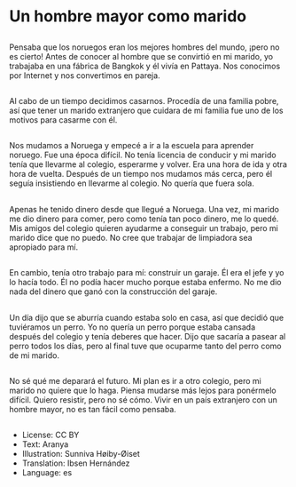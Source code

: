 # Un hombre mayor como marido

##
Pensaba que los noruegos eran los mejores hombres del mundo, ¡pero no es cierto! Antes de conocer al hombre que se convirtió en mi marido, yo trabajaba en una fábrica de Bangkok y él vivía en Pattaya. Nos conocimos por Internet y nos convertimos en pareja.

##
Al cabo de un tiempo decidimos casarnos. Procedía de una familia pobre, así que tener un marido extranjero que cuidara de mi familia fue uno de los motivos para casarme con él.

##
Nos mudamos a Noruega y empecé a ir a la escuela para aprender noruego. Fue una época difícil. No tenía licencia de conducir y mi marido tenía que llevarme al colegio, esperarme y volver. Era una hora de ida y otra hora de vuelta. Después de un tiempo nos mudamos más cerca, pero él seguía insistiendo en llevarme al colegio. No quería que fuera sola.

##
Apenas he tenido dinero desde que llegué a Noruega. Una vez, mi marido me dio dinero para comer, pero como tenía tan poco dinero, me lo quedé. Mis amigos del colegio quieren ayudarme a conseguir un trabajo, pero mi marido dice que no puedo. No cree que trabajar de limpiadora sea apropiado para mí.

##
En cambio, tenía otro trabajo para mí: construir un garaje. Él era el jefe y yo lo hacía todo. Él no podía hacer mucho porque estaba enfermo. No me dio nada del dinero que ganó con la construcción del garaje.

##
Un día dijo que se aburría cuando estaba solo en casa, así que decidió que tuviéramos un perro. Yo no quería un perro porque estaba cansada después del colegio y tenía deberes que hacer. Dijo que sacaría a pasear al perro todos los días, pero al final tuve que ocuparme tanto del perro como de mi marido.

##
No sé qué me deparará el futuro. Mi plan es ir a otro colegio, pero mi marido no quiere que lo haga. Piensa mudarse más lejos para ponérmelo difícil. Quiero resistir, pero no sé cómo. Vivir en un país extranjero con un hombre mayor, no es tan fácil como pensaba.

##
* License: CC BY
* Text: Aranya
* Illustration: Sunniva Høiby-Øiset
* Translation: Ibsen Hernández
* Language: es
